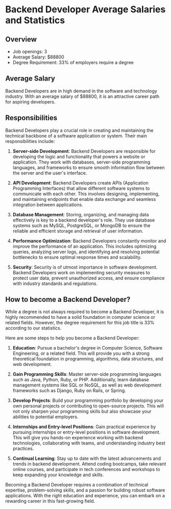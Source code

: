 # Backend Developer Average Salaries and Statistics

## Overview
- Job openings: 3
- Average Salary: $88800
- Degree Requirement: 33% of employers require a degree

## Average Salary
Backend Developers are in high demand in the software and technology industry. With an average salary of $88800, it is an attractive career path for aspiring developers.

## Responsibilities
Backend Developers play a crucial role in creating and maintaining the technical backbone of a software application or system. Their main responsibilities include:

1. **Server-side Development**: Backend Developers are responsible for developing the logic and functionality that powers a website or application. They work with databases, server-side programming languages, and frameworks to ensure smooth information flow between the server and the user's interface.

2. **API Development**: Backend Developers create APIs (Application Programming Interfaces) that allow different software systems to communicate with each other. This involves designing, implementing, and maintaining endpoints that enable data exchange and seamless integration between applications.

3. **Database Management**: Storing, organizing, and managing data effectively is key to a backend developer's role. They use database systems such as MySQL, PostgreSQL, or MongoDB to ensure the reliable and efficient storage and retrieval of user information.

4. **Performance Optimization**: Backend Developers constantly monitor and improve the performance of an application. This includes optimizing queries, analyzing server logs, and identifying and resolving potential bottlenecks to ensure optimal response times and scalability.

5. **Security**: Security is of utmost importance in software development. Backend Developers work on implementing security measures to protect user data, prevent unauthorized access, and ensure compliance with industry standards and regulations.

## How to become a Backend Developer?
While a degree is not always required to become a Backend Developer, it is highly recommended to have a solid foundation in computer science or related fields. However, the degree requirement for this job title is 33% according to our statistics.

Here are some steps to help you become a Backend Developer:

1. **Education**: Pursue a bachelor's degree in Computer Science, Software Engineering, or a related field. This will provide you with a strong theoretical foundation in programming, algorithms, data structures, and web development.

2. **Gain Programming Skills**: Master server-side programming languages such as Java, Python, Ruby, or PHP. Additionally, learn database management systems like SQL or NoSQL, as well as web development frameworks such as Django, Ruby on Rails, or Spring.

3. **Develop Projects**: Build your programming portfolio by developing your own personal projects or contributing to open-source projects. This will not only sharpen your programming skills but also showcase your abilities to potential employers.

4. **Internships and Entry-level Positions**: Gain practical experience by pursuing internships or entry-level positions in software development. This will give you hands-on experience working with backend technologies, collaborating with teams, and understanding industry best practices.

5. **Continual Learning**: Stay up to date with the latest advancements and trends in backend development. Attend coding bootcamps, take relevant online courses, and participate in tech conferences and workshops to keep expanding your knowledge and skills.

Becoming a Backend Developer requires a combination of technical expertise, problem-solving skills, and a passion for building robust software applications. With the right education and experience, you can embark on a rewarding career in this fast-growing field.